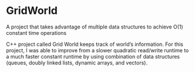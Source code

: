 # GridWorld
A project that takes advantage of multiple data structures to achieve O(1) constant time operations

C++ project called Grid World keeps track of world’s information. For this project, I was able to improve from a slower quadratic read/write runtime to a much faster constant runtime by using combination of data structures (queues, doubly linked lists, dynamic arrays, and vectors).
